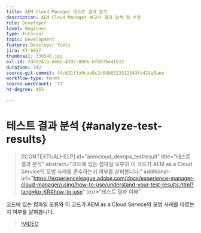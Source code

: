 ```yaml
---
title: AEM Cloud Manager 테스트 결과 분석
description: AEM Cloud Manager 보고서 결과 탐색 및 수정
role: Developer
level: Beginner
type: Tutorial
topic: Development
feature: Developer Tools
jira: KT-6917
thumbnail: 330540.jpg
exl-id: 2ddd241a-0e8a-4397-8006-6f807be4fb12
duration: 342
source-git-commit: f4c621f3a9caa8c2c64b8323312343fe421a5aee
workflow-type: tm+mt
source-wordcount: '72'
ht-degree: 45%

---
```


# 테스트 결과 분석 {#analyze-test-results}

>[!CONTEXTUALHELP]
>id="aemcloud_devops_testresult"
>title="테스트 결과 분석"
>abstract="코드에 있는 컴파일 오류와 이 코드가 AEM as a Cloud Service의 모범 사례를 준수하는지 여부를 살펴봅니다."
>additional-url="https://experienceleague.adobe.com/docs/experience-manager-cloud-manager/using/how-to-use/understand-your-test-results.html?lang=ko-KR#how-to-use" text="테스트 결과 이해"

코드에 있는 컴파일 오류와 이 코드가 AEM as a Cloud Service의 모범 사례를 따르는지 여부를 살펴봅니다.

>[!VIDEO](https://video.tv.adobe.com/v/345722?quality=12&learn=on&captions=kor)

